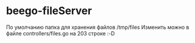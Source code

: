 # beego-fileServer

По умолчанию папка для хранения файлов /tmp/files Изменить можно в файле controllers/files.go на 203 строке :-D
